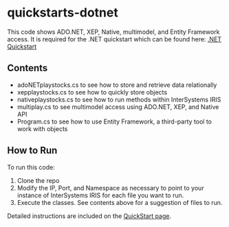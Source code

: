 # quickstarts-dotnet
This code shows ADO.NET, XEP, Native, multimodel, and Entity Framework access. 
It is required for the .NET quickstart which can be found here: 
[.NET Quickstart](https://learning.intersystems.com/course/view.php?name=.NET%20QS) 

## Contents
* adoNETplaystocks.cs to see how to store and retrieve data relationally
* xepplaystocks.cs to see how to quickly store objects
* nativeplaystocks.cs to see how to run methods within InterSystems IRIS
* multiplay.cs to see multimodel access using ADO.NET, XEP, and Native API
* Program.cs to see how to use Entity Framework, a third-party tool to work with objects

## How to Run
To run this code:
1. Clone the repo
2. Modify the IP, Port, and Namespace as necessary to point to your instance of InterSystems IRIS for each file you want to run.
3. Execute the classes. See contents above for a suggestion of files to run.

Detailed instructions are included on the [QuickStart page](https://learning.intersystems.com/course/view.php?name=.NET%20QS).
